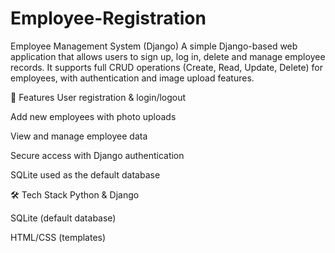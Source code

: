 # Employee-Registration
Employee Management System (Django) A simple Django-based web application that allows users to sign up, log in, delete and manage employee records. It supports full CRUD operations (Create, Read, Update, Delete) for employees, with authentication and image upload features.

🔧 Features User registration & login/logout

Add new employees with photo uploads

View and manage employee data

Secure access with Django authentication

SQLite used as the default database

🛠 Tech Stack Python & Django

SQLite (default database)

HTML/CSS (templates)
